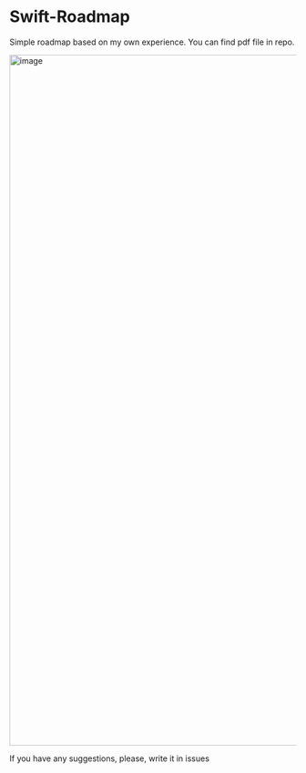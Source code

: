 # Swift-Roadmap
Simple roadmap based on my own experience. You can find pdf file in repo.

<img width="1214" alt="image" src="https://user-images.githubusercontent.com/89259822/175763823-fb67dc73-a90e-4533-aced-e06a96df8ec4.png">


If you have any suggestions, please, write it in issues
